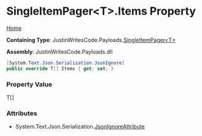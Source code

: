# SingleItemPager\<T\>\.Items Property

[Home](../../../README.md)

**Containing Type**: JustinWritesCode\.Payloads\.[SingleItemPager\<T\>](../README.md)

**Assembly**: JustinWritesCode\.Payloads\.dll

```csharp
[System.Text.Json.Serialization.JsonIgnore]
public override T[] Items { get; set; }
```

### Property Value

T\[\]

### Attributes

* System\.Text\.Json\.Serialization\.[JsonIgnoreAttribute](https://docs.microsoft.com/en-us/dotnet/api/system.text.json.serialization.jsonignoreattribute)

